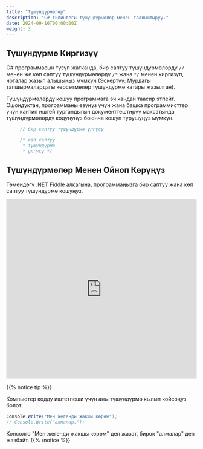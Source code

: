 ```yaml
---
title: "Түшүндүрмөлөр"
description: "C# тилиндеги түшүндүрмөлөр менен тааныштыруу."
date: 2024-09-16T00:00:00Z
weight: 3
---
```


## Түшүндүрмө Киргизүү

C# программасын түзүп жатканда, бир саптуу түшүндүрмөлөрдү `//` менен же көп саптуу түшүндүрмөлөрдү `/*` жана `*/` менен киргизүп, ноталар жазып алышыңыз мүмкүн (Эскертүү: Мурдагы тапшырмалардагы көрсөтмөлөр түшүндүрмө катары жазылган).

Түшүндүрмөлөрдү кошуу программага эч кандай таасир этпейт. Ошондуктан, программаны өзүңүз үчүн жана башка программисттер үчүн кантип иштей тургандыгын документтештирүү максатында түшүндүрмөлөрдү кодунунүз боюнча кошуп турушуңуз мүмкүн.

```c#
     // бир саптуу түшүндүрмө үлгүсү

     /* көп саптуу
      * түшүндүрмө
      * үлгүсү */
```

## Түшүндүрмөлөр Менен Ойноп Көрүңүз

Төмөндөгү .NET Fiddle алкагына, программаңызга бир саптуу жана көп саптуу түшүндүрмө кошуңуз.

<iframe width="100%" height="475" src="https://dotnetfiddle.net/Widget/TTAhVm" frameborder="0"></iframe>

{{% notice tip %}}

Компьютер кодду иштетпеши үчүн аны түшүндүрмө кылып койсоңуз болот.

```c#
Console.Write("Мен жегенди жакшы көрөм");
// Console.Write("алмалар.");
```

Консолго "Мен жегенди жакшы көрөм" деп жазат, бирок "алмалар" деп жазбайт.
{{% /notice %}}

